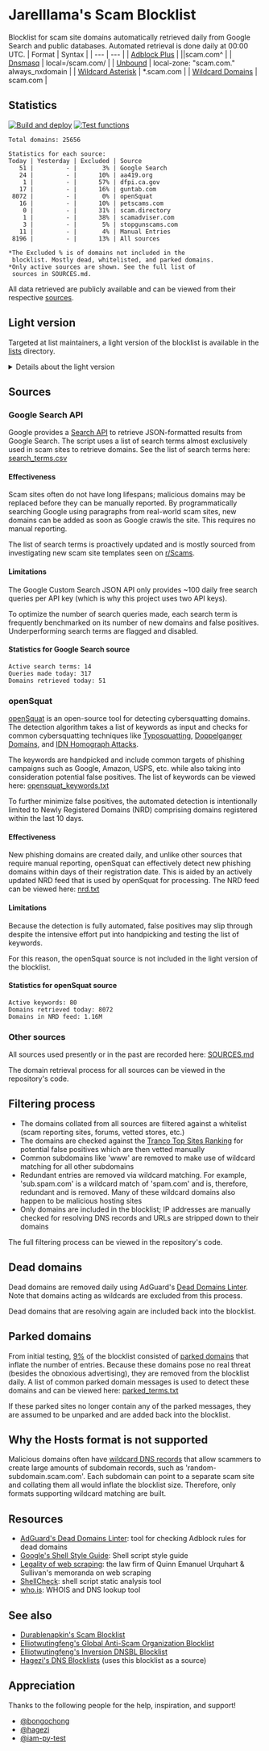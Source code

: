 # Jarelllama's Scam Blocklist
Blocklist for scam site domains automatically retrieved daily from Google Search and public databases. Automated retrieval is done daily at 00:00 UTC.
| Format | Syntax |
| --- | --- |
| [Adblock Plus](https://raw.githubusercontent.com/jarelllama/Scam-Blocklist/main/lists/adblock/scams.txt) | \|\|scam.com^ |
| [Dnsmasq](https://raw.githubusercontent.com/jarelllama/Scam-Blocklist/main/lists/dnsmasq/scams.txt) | local=/scam.com/ |
| [Unbound](https://raw.githubusercontent.com/jarelllama/Scam-Blocklist/main/lists/unbound/scams.txt) | local-zone: "scam.com." always_nxdomain |
| [Wildcard Asterisk](https://raw.githubusercontent.com/jarelllama/Scam-Blocklist/main/lists/wildcard_asterisk/scams.txt) | \*.scam.com |
| [Wildcard Domains](https://raw.githubusercontent.com/jarelllama/Scam-Blocklist/main/lists/wildcard_domains/scams.txt) | scam.com |

## Statistics
[![Build and deploy](https://github.com/jarelllama/Scam-Blocklist/actions/workflows/build_deploy.yml/badge.svg)](https://github.com/jarelllama/Scam-Blocklist/actions/workflows/build_deploy.yml)
[![Test functions](https://github.com/jarelllama/Scam-Blocklist/actions/workflows/test_functions.yml/badge.svg)](https://github.com/jarelllama/Scam-Blocklist/actions/workflows/test_functions.yml)
```
Total domains: 25656

Statistics for each source:
Today | Yesterday | Excluded | Source
   51 |         - |       3% | Google Search
   24 |         - |      10% | aa419.org
    1 |         - |      57% | dfpi.ca.gov
   17 |         - |      16% | guntab.com
 8072 |         - |       0% | openSquat
   16 |         - |      10% | petscams.com
    0 |         - |      31% | scam.directory
    1 |         - |      38% | scamadviser.com
    3 |         - |       5% | stopgunscams.com
   11 |         - |       4% | Manual Entries
 8196 |         - |      13% | All sources

*The Excluded % is of domains not included in the
 blocklist. Mostly dead, whitelisted, and parked domains.
*Only active sources are shown. See the full list of
 sources in SOURCES.md.
```
All data retrieved are publicly available and can be viewed from their respective [sources](https://github.com/jarelllama/Scam-Blocklist/blob/main/SOURCES.md).

## Light version
Targeted at list maintainers, a light version of the blocklist is available in the [lists](https://github.com/jarelllama/Scam-Blocklist/tree/main/lists) directory.

<details>
<summary>Details about the light version</summary>
<ul>
<li>Intended for collated blocklists cautious about size</li>
<li>Does not use sources whose domains cannot be filtered by date added</li>
<li>Does not use sources that have an above average false positive rate</li?>
<li>Note that dead and parked domains that become alive/unparked are not added back into the blocklist (due to limitations in the way these domains are recorded)</li>
</ul>
Sources excluded from the light version are marked in SOURCES.md.
<br>
<br>
Total domains: 1980
</details>

## Sources

### Google Search API
Google provides a [Search API](https://developers.google.com/custom-search/v1/overview) to retrieve JSON-formatted results from Google Search. The script uses a list of search terms almost exclusively used in scam sites to retrieve domains. See the list of search terms here: [search_terms.csv](https://github.com/jarelllama/Scam-Blocklist/blob/main/config/search_terms.csv)

#### Effectiveness
Scam sites often do not have long lifespans; malicious domains may be replaced before they can be manually reported. By programmatically searching Google using paragraphs from real-world scam sites, new domains can be added as soon as Google crawls the site. This requires no manual reporting.

The list of search terms is proactively updated and is mostly sourced from investigating new scam site templates seen on [r/Scams](https://www.reddit.com/r/Scams/).

#### Limitations
The Google Custom Search JSON API only provides ~100 daily free search queries per API key (which is why this project uses two API keys).

To optimize the number of search queries made, each search term is frequently benchmarked on its number of new domains and false positives. Underperforming search terms are flagged and disabled.

#### Statistics for Google Search source
```
Active search terms: 14
Queries made today: 317
Domains retrieved today: 51
```

### openSquat
[openSquat](https://github.com/atenreiro/opensquat) is an open-source tool for detecting cybersquatting domains. The detection algorithm takes a list of keywords as input and checks for common cybersquatting techniques like [Typosquatting](https://en.wikipedia.org/wiki/Typosquatting), [Doppelganger Domains](https://en.wikipedia.org/wiki/Doppelganger_domain), and [IDN Homograph Attacks](https://en.wikipedia.org/wiki/IDN_homograph_attack).

The keywords are handpicked and include common targets of phishing campaigns such as Google, Amazon, USPS, etc. while also taking into consideration potential false positives. The list of keywords can be viewed here: [opensquat_keywords.txt](https://github.com/jarelllama/Scam-Blocklist/blob/main/config/opensquat_keywords.txt)

To further minimize false positives, the automated detection is intentionally limited to Newly Registered Domains (NRD) comprising domains registered within the last 10 days.

#### Effectiveness
New phishing domains are created daily, and unlike other sources that require manual reporting, openSquat can effectively detect new phishing domains within days of their registration date. This is aided by an actively updated NRD feed that is used by openSquat for processing. The NRD feed can be viewed here: [nrd.txt](https://github.com/jarelllama/Scam-Blocklist/blob/main/lists/wildcard_domains/nrd.txt)

#### Limitations
Because the detection is fully automated, false positives may slip through despite the intensive effort put into handpicking and testing the list of keywords.

For this reason, the openSquat source is not included in the light version of the blocklist.

#### Statistics for openSquat source
```
Active keywords: 80
Domains retrieved today: 8072
Domains in NRD feed: 1.16M
```

### Other sources

All sources used presently or in the past are recorded here: [SOURCES.md](https://github.com/jarelllama/Scam-Blocklist/blob/main/SOURCES.md)

The domain retrieval process for all sources can be viewed in the repository's code.

## Filtering process
- The domains collated from all sources are filtered against a whitelist (scam reporting sites, forums, vetted stores, etc.)
- The domains are checked against the [Tranco Top Sites Ranking](https://tranco-list.eu/) for potential false positives which are then vetted manually
- Common subdomains like 'www' are removed to make use of wildcard matching for all other subdomains
- Redundant entries are removed via wildcard matching. For example, 'sub.spam.com' is a wildcard match of 'spam.com' and is, therefore, redundant and is removed. Many of these wildcard domains also happen to be malicious hosting sites
- Only domains are included in the blocklist; IP addresses are manually checked for resolving DNS records and URLs are stripped down to their domains

The full filtering process can be viewed in the repository's code.

## Dead domains
Dead domains are removed daily using AdGuard's [Dead Domains Linter](https://github.com/AdguardTeam/DeadDomainsLinter). Note that domains acting as wildcards are excluded from this process.

Dead domains that are resolving again are included back into the blocklist.

## Parked domains
From initial testing, [9%](https://github.com/jarelllama/Scam-Blocklist/commit/84e682fea95866670dd99f5c98f350bc7377011a) of the blocklist consisted of [parked domains](https://www.godaddy.com/resources/ae/skills/parked-domain) that inflate the number of entries. Because these domains pose no real threat (besides the obnoxious advertising), they are removed from the blocklist daily. A list of common parked domain messages is used to detect these domains and can be viewed here: [parked_terms.txt](https://github.com/jarelllama/Scam-Blocklist/blob/main/config/parked_terms.txt)

If these parked sites no longer contain any of the parked messages, they are assumed to be unparked and are added back into the blocklist.
## Why the Hosts format is not supported
Malicious domains often have [wildcard DNS records](https://developers.cloudflare.com/dns/manage-dns-records/reference/wildcard-dns-records/) that allow scammers to create large amounts of subdomain records, such as 'random-subdomain.scam.com'. Each subdomain can point to a separate scam site and collating them all would inflate the blocklist size. Therefore, only formats supporting wildcard matching are built.

## Resources
- [AdGuard's Dead Domains Linter](https://github.com/AdguardTeam/DeadDomainsLinter): tool for checking Adblock rules for dead domains
- [Google's Shell Style Guide](https://google.github.io/styleguide/shellguide.html): Shell script style guide
- [Legality of web scraping](https://www.quinnemanuel.com/the-firm/publications/the-legal-landscape-of-web-scraping/): the law firm of Quinn Emanuel Urquhart & Sullivan's memoranda on web scraping
- [ShellCheck](https://github.com/koalaman/shellcheck): shell script static analysis tool
- [who.is](https://who.is/): WHOIS and DNS lookup tool

## See also
- [Durablenapkin's Scam Blocklist](https://github.com/durablenapkin/scamblocklist)
- [Elliotwutingfeng's Global Anti-Scam Organization Blocklist](https://github.com/elliotwutingfeng/GlobalAntiScamOrg-blocklist)
- [Elliotwutingfeng's Inversion DNSBL Blocklist](https://github.com/elliotwutingfeng/Inversion-DNSBL-Blocklists)
- [Hagezi's DNS Blocklists](https://github.com/hagezi/dns-blocklists) (uses this blocklist as a source)

## Appreciation
Thanks to the following people for the help, inspiration, and support!
- [@bongochong](https://github.com/bongochong)
- [@hagezi](https://github.com/hagezi)
- [@iam-py-test](https://github.com/iam-py-test)

